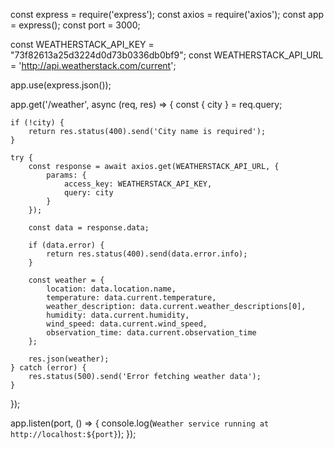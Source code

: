 const express = require('express');
const axios = require('axios');
const app = express();
const port = 3000;


const WEATHERSTACK_API_KEY = "73f82613a25d3224d0d73b0336db0bf9";
const WEATHERSTACK_API_URL = 'http://api.weatherstack.com/current';


app.use(express.json());


app.get('/weather', async (req, res) => {
    const { city } = req.query;

    if (!city) {
        return res.status(400).send('City name is required');
    }

    try {
        const response = await axios.get(WEATHERSTACK_API_URL, {
            params: {
                access_key: WEATHERSTACK_API_KEY,
                query: city
            }
        });

        const data = response.data;

        if (data.error) {
            return res.status(400).send(data.error.info);
        }

        const weather = {
            location: data.location.name,
            temperature: data.current.temperature,
            weather_description: data.current.weather_descriptions[0],
            humidity: data.current.humidity,
            wind_speed: data.current.wind_speed,
            observation_time: data.current.observation_time
        };

        res.json(weather);
    } catch (error) {
        res.status(500).send('Error fetching weather data');
    }
});

app.listen(port, () => {
    console.log(`Weather service running at http://localhost:${port}`);
});
